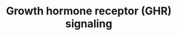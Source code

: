 ---
annotations:
- id: PW:0000003
  parent: signaling pathway
  type: Pathway Ontology
  value: signaling pathway
authors:
- Zari
- Evelo
- Khanspers
- Jmelius
- Eweitz
citedin:
- link: PMC7019052
description: Signal transducers and activators transcription (STAT) proteins are cytoplasmic
  transcription factors containing SH2 domains that bind to the activated GHR and
  become phosphorylated by JAK2. activation of the GH receptor can also initiate signal
  transduction via the Ras/Raf/mitogen-activated protein (MAP) kinase pathway leading
  to effects on gene transcription and metabolism.GH also stimulates phosphorylation
  of the insulin receptor substrates 1,2,3(IRS-1,2,3,4)with subsequent activation
  of the phosphoinositol-3-kinase (PI3K) resulting in stimulation of glucose transport.
  This pathway was based on the below review articles. <br> Initiation of GH signaling
  requires that a single GH molecule binds to two GHR monomers causing receptor dimerization.
  Proper dimerization occurs by sequential binding of the receptor to a high affinity
  site in GH followed by recruitment of the second receptor to a low affinity site
  (Cunningham, Ultsch et al. 1991). However, some evidence suggest the existence of
  preformed, unliganded receptor dimers that are activated by a ligand-induced change
  in receptor conformation (Behncken and Waters 1999; Frank 2002). In accordance with
  the receptor dimerization mechanism, dose- response experiments give rise to biphasic,
  bell-shaped kinetics (Ilondo, Damholt et al. 1994). GHR dimerization and ligand-induced
  conformational change bring the intracellular receptor domains into close proximity
  whereby downstream signaling events are triggered. Receptor-associated tyrosine
  kinase JAK2 (Janus kinase 2) is activated (Argetsinger, Campbell et al. 1993) and
  phosphorylates cytoplasmic domains of GHRs on tyrosine residues, thereby creating
  docking sites for SH2 (src homology 2) containing proteins (Herrington and Carter-Su
  2001). Signal transducers and activators of transcription (STAT) proteins are cytoplasmic
  transcription factors containing SH2 domains that bind to the activated GHR and
  become phosphorylated by JAK2. Phosphorylated members of the STAT family homo- or
  heterodimerize and translocate to the nucleus where they bind to specific DNA target
  elements and activate gene transcription (Herrington, Smit et al. 2000). Activation
  of the GH receptor can also initiate signal transduction via the Ras/Raf/mitogen-activated
  protein (MAP) kinase pathway leading to effects on gene transcription and metabolism
  (Vanderkuur, Butch et al. 1997). GH also stimulates phosphorylation of the insulin
  receptor substrates 1, 2, 3 (IRS-1, 2, 3) with subsequent activation of the phosphoinositol-3-kinase
  (PI3K) resulting in stimulation of glucose transport (Souza, Frick et al. 1994).
last-edited: 2021-05-21
organisms:
- Bos taurus
redirect_from:
- /index.php/Pathway:WP2891
- /instance/WP2891
- /instance/WP2891_rr117530
revision: r117530
schema-jsonld:
- '@context': https://schema.org/
  '@id': https://wikipathways.github.io/pathways/WP2891.html
  '@type': Dataset
  creator:
    '@type': Organization
    name: WikiPathways
  description: Signal transducers and activators transcription (STAT) proteins are
    cytoplasmic transcription factors containing SH2 domains that bind to the activated
    GHR and become phosphorylated by JAK2. activation of the GH receptor can also
    initiate signal transduction via the Ras/Raf/mitogen-activated protein (MAP) kinase
    pathway leading to effects on gene transcription and metabolism.GH also stimulates
    phosphorylation of the insulin receptor substrates 1,2,3(IRS-1,2,3,4)with subsequent
    activation of the phosphoinositol-3-kinase (PI3K) resulting in stimulation of
    glucose transport. This pathway was based on the below review articles. <br> Initiation
    of GH signaling requires that a single GH molecule binds to two GHR monomers causing
    receptor dimerization. Proper dimerization occurs by sequential binding of the
    receptor to a high affinity site in GH followed by recruitment of the second receptor
    to a low affinity site (Cunningham, Ultsch et al. 1991). However, some evidence
    suggest the existence of preformed, unliganded receptor dimers that are activated
    by a ligand-induced change in receptor conformation (Behncken and Waters 1999;
    Frank 2002). In accordance with the receptor dimerization mechanism, dose- response
    experiments give rise to biphasic, bell-shaped kinetics (Ilondo, Damholt et al.
    1994). GHR dimerization and ligand-induced conformational change bring the intracellular
    receptor domains into close proximity whereby downstream signaling events are
    triggered. Receptor-associated tyrosine kinase JAK2 (Janus kinase 2) is activated
    (Argetsinger, Campbell et al. 1993) and phosphorylates cytoplasmic domains of
    GHRs on tyrosine residues, thereby creating docking sites for SH2 (src homology
    2) containing proteins (Herrington and Carter-Su 2001). Signal transducers and
    activators of transcription (STAT) proteins are cytoplasmic transcription factors
    containing SH2 domains that bind to the activated GHR and become phosphorylated
    by JAK2. Phosphorylated members of the STAT family homo- or heterodimerize and
    translocate to the nucleus where they bind to specific DNA target elements and
    activate gene transcription (Herrington, Smit et al. 2000). Activation of the
    GH receptor can also initiate signal transduction via the Ras/Raf/mitogen-activated
    protein (MAP) kinase pathway leading to effects on gene transcription and metabolism
    (Vanderkuur, Butch et al. 1997). GH also stimulates phosphorylation of the insulin
    receptor substrates 1, 2, 3 (IRS-1, 2, 3) with subsequent activation of the phosphoinositol-3-kinase
    (PI3K) resulting in stimulation of glucose transport (Souza, Frick et al. 1994).
  keywords:
  - GH1
  - GHR
  - IRS1
  - IRS2
  - IRS4
  - JAK2
  - MAPK1
  - MAPK10
  - MAPK11
  - MAPK12
  - MAPK13
  - MAPK14
  - MAPK15
  - MAPK3
  - MAPK4
  - MAPK6
  - MAPK7
  - MAPK8
  - MAPK9
  - PIK3CA
  - PIK3CB
  - PIK3CD
  - PIK3CG
  - PIK3R1
  - PIK3R2
  - PIK3R3
  - PIK3R4
  - PIK3R5
  - PIK3R6
  - SHC1
  - SHC2
  - SHC3
  - SHC4
  - STAT1
  - STAT2
  - STAT3
  - STAT4
  - STAT5A
  - STAT5B
  - STAT6
  license: CC0
  name: Growth hormone receptor (GHR) signaling
seo: CreativeWork
title: Growth hormone receptor (GHR) signaling
wpid: WP2891
---